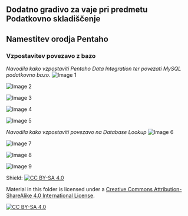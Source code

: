 ## Dodatno gradivo za vaje pri predmetu Podatkovno skladiščenje

## Namestitev orodja Pentaho

### Vzpostavitev povezavo z bazo

*Navodila kako vzpostaviti Pentaho Data Integration ter povezati MySQL podatkovno bazo.*
![Image 1](./static/image1.jpg)


![Image 2](./static/image2.jpg)

![Image 3](./static/image3.jpg)

![Image 4](./static/image4.jpg)


![Image 5](./static/image5.jpg)

*Navodila kako vzpostaviti povezavo na Database Lookup*
![Image 6](./static/DB_Lookup1.jpg)


![Image 7](./static/DB_Lookup2.jpg)

![Image 8](./static/DB_Lookup3.jpg)

![Image 9](./static/DB_Lookup4.jpg)


Shield: [![CC BY-SA 4.0][cc-by-sa-shield]][cc-by-sa]

Material in this folder is licensed under a
[Creative Commons Attribution-ShareAlike 4.0 International License][cc-by-sa].

[![CC BY-SA 4.0][cc-by-sa-image]][cc-by-sa]

[cc-by-sa]: http://creativecommons.org/licenses/by-sa/4.0/
[cc-by-sa-image]: https://licensebuttons.net/l/by-sa/4.0/88x31.png
[cc-by-sa-shield]: https://img.shields.io/badge/License-CC%20BY--SA%204.0-lightgrey.svg
